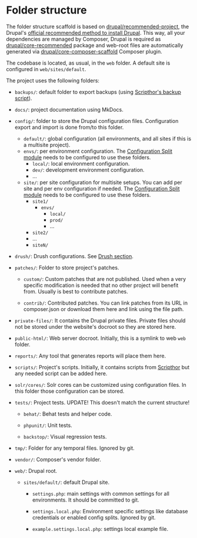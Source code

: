# Folder structure


The folder structure scaffold is based on [drupal/recommended-project](https://github.com/drupal/recommended-project), the Drupal's [official recommended method to install Drupal](https://www.drupal.org/docs/develop/using-composer/using-composer-to-install-drupal-and-manage-dependencies#download-core). This way, all your dependencies are managed by Composer, Drupal is required as [drupal/core-recommended](https://github.com/drupal/core-recommended) package and web-root files are automatically generated via [drupal/core-composer-scaffold](https://github.com/drupal/core-composer-scaffold) Composer plugin.


The codebase is located, as usual, in the  `web` folder. A default site is configured in `web/sites/default`.

The project uses the following folders:


  - `backups/`: default folder to export backups (using [Scripthor's backup script](https://github.com/Metadrop/scripthor/blob/fb-backup-script/README.md#backup-sh)).
  - `docs/`: project documentation using MkDocs.
  - `config/`: folder to store the Drupal configuration files. Configuration export and import is done from/to this folder.
    - `default/`: global configuration (all environments, and all sites if this is a multisite project).
    - `envs/`: per environment configuration. The [Configuration Split module](https://www.drupal.org/project/config_split) needs to be configured to use these folders.
        - `local/`: local environment configuration.
        - `dev/`: development environment configuration.
        - ...
    - `site/`: per site configuration for multisite setups. You can add per site and per env configuration if needed. The [Configuration Split module](https://www.drupal.org/project/config_split) needs to be configured to use these folders.
        - `site1/`
            - `envs/`
                - `local/`
                - `prod/`
                - ...
        - `site2/`
        - ...
        - `siteN/`

  - `drush/`: Drush configurations. See [Drush section](drush.md).

  - `patches/`: Folder to store project's patches.

    - `custom/`: Custom patches that are not published. Used when a very specific modification is needed that no other project will benefit from. Usually is best to contribute patches.

    - `contrib/`: Contributed patches. You can link patches from its URL in composer.json or download them here and link using the file path.

  - `private-files/`: It contains the Drupal private files. Private files should not be stored under the website's docroot so they are stored here.

  - `public-html/`: Web server docroot. Initially, this is a symlink to web `web` folder.

  - `reports/`: Any tool that generates reports will place them here.

  - `scripts/`: Project's scripts. Initially, it contains scripts from [Scripthor](https://github.com/Metadrop/scripthor/) but any needed script can be added here.

  - `solr/cores/`: Solr cores can be customized using configuration files. In this folder those configuration can be stored.

  - `tests/`: Project tests. UPDATE! This doesn't match the current structure!

    - `behat/`: Behat tests and helper code.

    - `phpunit/`: Unit tests.

    - `backstop/`: Visual regression tests.

  - `tmp/`: Folder for any temporal files. Ignored by git.

  - `vendor/`: Composer's vendor folder.

  - `web/`: Drupal root.

    - `sites/default/`: default Drupal site.

      - `settings.php`: main settings with common settings for all environments. It should be committed to git.

      - `settings.local.php`: Environment specific settings like database credentials or enabled config splits. Ignored by git.

      - `example.settings.local.php`: settings local example file.
